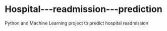 # Hospital---readmission---prediction
Python and Machine Learning project to predict hospital readmission
